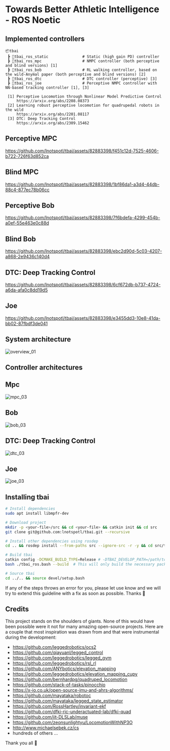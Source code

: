 # Towards Better Athletic Intelligence - ROS Noetic

## Implemented controllers

```
📦tbai
 ┣ 📂tbai_ros_static               # Static (high gain PD) controller
 ┣ 📂tbai_ros_mpc                  # NMPC controller (both perceptive and blind versions) [1]
 ┣ 📂tbai_ros_bob                  # RL walking controller, based on the wild-Anymal paper (both perceptive and blind versions) [2]
 ┣ 📂tbai_ros_dtc                  # DTC controller (perceptive) [3]
 ┣ 📂tbai_ros_joe                  # Perceptive NMPC controller with NN-based tracking controller [1], [3]

 [1] Perceptive Locomotion through Nonlinear Model Predictive Control
     https://arxiv.org/abs/2208.08373
 [2] Learning robust perceptive locomotion for quadrupedal robots in the wild
     https://arxiv.org/abs/2201.08117
 [3] DTC: Deep Tracking Control
     https://arxiv.org/abs/2309.15462
```

## Perceptive MPC



https://github.com/lnotspotl/tbai/assets/82883398/f451c12d-7525-4606-b722-726f63d852ca




## Blind MPC



https://github.com/lnotspotl/tbai/assets/82883398/1bf86da1-a3d4-44db-88c4-877ec78b06cc




## Perceptive Bob



https://github.com/lnotspotl/tbai/assets/82883398/7f6bdefa-4299-454b-a0ef-55e463e0c88d




## Blind Bob


https://github.com/lnotspotl/tbai/assets/82883398/ebc2d90d-5c03-4207-a868-2e9436c140d4



## DTC: Deep Tracking Control


https://github.com/lnotspotl/tbai/assets/82883398/6cf672db-b737-4724-a6da-afa0c8dd19d5


## Joe


https://github.com/lnotspotl/tbai/assets/82883398/e3455dd3-10e8-41da-bb02-87fbdf3de041


## System architecture

![overview_01](https://github.com/lnotspotl/tbai/assets/82883398/2c17f08d-6994-4982-8739-2b8246dfcb32)

## Controller architectures

## Mpc 
![mpc_03](https://github.com/lnotspotl/tbai/assets/82883398/daabb2c2-8ced-4ffd-956e-35279b78563b)


## Bob

![bob_03](https://github.com/lnotspotl/tbai/assets/82883398/3ea71f1c-b58c-4028-93d3-971592aa364d)


## DTC: Deep Tracking Control

![dtc_03](https://github.com/lnotspotl/tbai/assets/82883398/10b3481d-7782-4a0e-ac31-24e2786c3402)

## Joe

![joe_03](https://github.com/lnotspotl/tbai/assets/82883398/0139df20-d2ce-4de1-884f-ce37e770ee08)

## Installing tbai
```bash
# Install dependencies
sudo apt install libmpfr-dev

# Download project
mkdir -p <your-file>/src && cd <your-file> && catkin init && cd src
git clone git@github.com:lnotspotl/tbai.git --recursive

# Install other dependencies using rosdep
cd .. && rosdep install --from-paths src --ignore-src -r -y && cd src/tbai

# Build tbai
catkin config -DCMAKE_BUILD_TYPE=Release # -DTBAI_DEVELOP_PATH=/path/to/tbai 
bash ./tbai_ros.bash --build  # This will only build the necessary packages

# Source tbai
cd ../.. && source devel/setup.bash
```
If any of the steps throws an error for you, please let use know and we will try to extend this guideline with a fix as soon as possible. Thanks 🤗

## Credits
This project stands on the shoulders of giants.
None of this would have been possible were it not for many amazing open-source projects.
Here are a couple that most inspiration was drawn from and that were instrumental during the development:

- https://github.com/leggedrobotics/ocs2
- https://github.com/qiayuanl/legged_control
- https://github.com/leggedrobotics/legged_gym
- https://github.com/leggedrobotics/rsl_rl
- https://github.com/ANYbotics/elevation_mapping
- https://github.com/leggedrobotics/elevation_mapping_cupy
- https://github.com/bernhardpg/quadruped_locomotion
- https://github.com/stack-of-tasks/pinocchio
- https://x-io.co.uk/open-source-imu-and-ahrs-algorithms/
- https://github.com/mayataka/robotoc
- https://github.com/mayataka/legged_state_estimator
- https://github.com/RossHartley/invariant-ekf
- https://github.com/dfki-ric-underactuated-lab/dfki-quad
- https://github.com/iit-DLSLab/muse
- https://github.com/zeonsunlightyu/LocomotionWithNP3O
- http://www.michaelsebek.cz/cs
- hundreds of others ...

Thank you all 🤗
